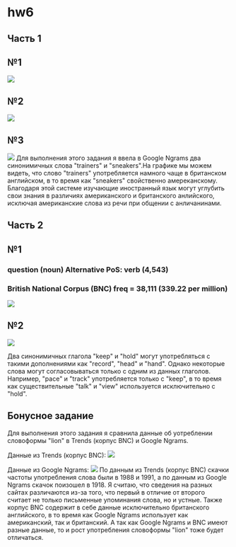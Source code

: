 # hw6
## Часть 1
## №1 
![](https://pp.userapi.com/c840327/v840327129/74542/R4nDft_f5_4.jpg) 
## №2
![](https://pp.userapi.com/c840327/v840327129/74559/3BMr9y3Ws_o.jpg)
## №3
![](https://pp.userapi.com/c840327/v840327129/74563/17cKHN1GPPM.jpg)
Для выполнения этого задания я ввела в Google Ngrams два синонимичных слова "trainers" и "sneakers".На графике мы можем видеть, что слово "trainers" употребляется намного чаще в британском английском, в то время как "sneakers" свойственно амереканскому. Благодаря этой системе изучающие иностранный язык могут углубить свои знания в различиях американского и британского анлийского, исключая американские слова из речи при общении с анличанинами.
## Часть 2
## №1
### question (noun) Alternative PoS: verb (4,543)
### British National Corpus (BNC) freq = 38,111 (339.22 per million)
![](https://sun1-2.userapi.com/c840637/v840637539/7514e/qzeNtLj4U-A.jpg)
## №2
![](https://sun1-4.userapi.com/c840637/v840637539/75156/iGZbrij53J8.jpg)

Два синонимичных глагола "keep" и "hold" могут употребляться с такими дополнениями как "record", "head" и "hand". Однако некоторые слова могут согласовываться только с одним из данных глаголов. Например, "pace" и "track" употребляется только с "keep", в то время как существительные "talk" и "view" используется исключительно с "hold".
## Бонусное задание
Для выполнения этого задания я сравнила данные об уотреблении словоформы "lion" в Trends (корпус BNC) и Google Ngrams.

Данные из Trends (корпус BNC):
![](https://sun1-4.userapi.com/c840637/v840637539/7515e/bTbvzX39q_Y.jpg)

Данные из Google Ngrams:
![](https://sun1-4.userapi.com/c840637/v840637539/75168/E8rVktGE6kY.jpg)
По данным из Trends (корпус BNC) скачки частоты употребления слова были в 1988 и 1991, а по данным из Google Ngrams скачок поизошел в 1918. Я считаю, что сведения на разных сайтах различаются из-за того, что первый в отличие от второго считает не только письменные упоминания слова, но и устные. Также корпус BNC содержит в себе данные исключительно британского английского, в то время как Google Ngrams использует как американский, так и британский. А так как Google Ngrams и BNC имеют разные данные, то и рост употребления словоформы "lion" тоже будет отличаться.
